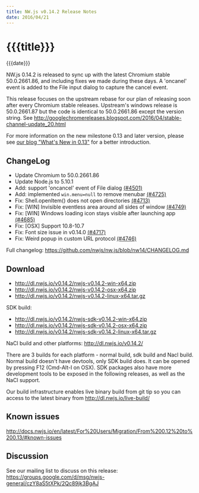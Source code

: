 ```yaml
---
title: NW.js v0.14.2 Release Notes
date: 2016/04/21
---
```

# {{{title}}}
{{{date}}}

NW.js 0.14.2 is released to sync up with the latest Chromium stable 50.0.2661.86, and including fixes we made during these days. A 'oncanel' event is added to the File input dialog to capture the cancel event.

This release focuses on the upstream rebase for our plan of releasing soon after every Chromium stable releases. Upstream's windows release is 50.0.2661.87 but the code is identical to 50.0.2661.86 except the version string. See http://googlechromereleases.blogspot.com/2016/04/stable-channel-update_20.html

For more information on the new milestone 0.13 and later version, please see [our blog "What's New in 0.13"](/blog/whats-new-in-0.13) for a better introduction.

## ChangeLog

- Update Chromium to 50.0.2661.86
- Update Node.js to 5.10.1
- Add: support 'oncancel' event of File dialog [(#4501)](https://github.com/nwjs/nw.js/issues/4501)
- Add: implemented `win.menu=null` to remove menubar [(#4725)](https://github.com/nwjs/nw.js/issues/4725)
- Fix: Shell.openItem() does not open directories [(#4713)](https://github.com/nwjs/nw.js/issues/4713)
- Fix: [WIN] Invisible eventless area around all sides of window [(#4749)](https://github.com/nwjs/nw.js/issues/4749)
- Fix: [WIN] Windows loading icon stays visible after launching app [(#4685)](https://github.com/nwjs/nw.js/issues/4685)
- Fix: [OSX] Support 10.8-10.7
- Fix: Font size issue in v0.14.0 [(#4717)](https://github.com/nwjs/nw.js/issues/4717)
- Fix: Weird popup in custom URL protocol [(#4746)](https://github.com/nwjs/nw.js/issues/4746)

Full changelog: https://github.com/nwjs/nw.js/blob/nw14/CHANGELOG.md

## Download 

* http://dl.nwjs.io/v0.14.2/nwjs-v0.14.2-win-x64.zip 
* http://dl.nwjs.io/v0.14.2/nwjs-v0.14.2-osx-x64.zip 
* http://dl.nwjs.io/v0.14.2/nwjs-v0.14.2-linux-x64.tar.gz 

SDK build: 
* http://dl.nwjs.io/v0.14.2/nwjs-sdk-v0.14.2-win-x64.zip 
* http://dl.nwjs.io/v0.14.2/nwjs-sdk-v0.14.2-osx-x64.zip 
* http://dl.nwjs.io/v0.14.2/nwjs-sdk-v0.14.2-linux-x64.tar.gz 

NaCl build and other platforms: http://dl.nwjs.io/v0.14.2/ 

There are 3 builds for each platform - normal build, sdk build and Nacl build. Normal build doesn't have devtools, only SDK build does. lt can be opened by pressing F12 (Cmd-Alt-I on OSX). SDK packages also have more development tools to be exposed in the following releases, as well as the NaCl support. 

Our build infrastructure enables live binary build from git tip so you can access to the latest binary from http://dl.nwjs.io/live-build/ 

## Known issues 
 
http://docs.nwjs.io/en/latest/For%20Users/Migration/From%200.12%20to%200.13/#known-issues

## Discussion

See our mailing list to discuss on this release: https://groups.google.com/d/msg/nwjs-general/czY8aS5tXPk/2Qc89jk3BgAJ
